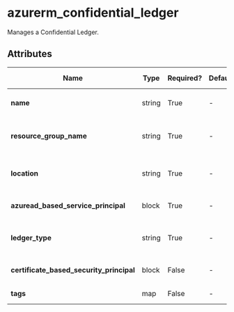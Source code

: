 # azurerm_confidential_ledger

Manages a Confidential Ledger.

## Attributes

| Name | Type | Required? | Default  | possible values | Description |
| ---- | ---- | --------- | -------- | ----------- | ----------- |
| **name** | string | True | -  |  -  | Specifies the name of the Confidential Ledger. Changing this forces a new resource to be created. | 
| **resource_group_name** | string | True | -  |  -  | The name of the Resource Group where the Confidential Ledger exists. Changing this forces a new resource to be created. | 
| **location** | string | True | -  |  -  | Specifies the supported Azure location where the Confidential Ledger exists. Changing this forces a new resource to be created. | 
| **azuread_based_service_principal** | block | True | -  |  -  | A list of `azuread_based_service_principal` blocks. | 
| **ledger_type** | string | True | -  |  `Private`, `Public`  | Specifies the type of Confidential Ledger. Possible values are `Private` and `Public`. Changing this forces a new resource to be created. | 
| **certificate_based_security_principal** | block | False | -  |  -  | A list of `certificate_based_security_principal` blocks. | 
| **tags** | map | False | -  |  -  | A mapping of tags to assign to the Confidential Ledger. | 


